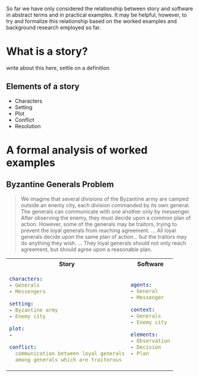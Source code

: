 So far we have only considered the relationship between story and software in abstract terms and in practical examples. It may be helpful, however, to try and formalize this relationship based on the worked examples and background research employed so far.


# What is a story?

write about this here, settle on a definition

## Elements of a story

* Characters
* Setting
* Plot
* Conflict
* Resolution


# A formal analysis of worked examples

## Byzantine Generals Problem

> We imagine that several divisions of the Byzantine army are camped outside an enemy city, each division commanded by its own general. The generals can communicate with one another only by messenger. After observing the enemy, they must decide upon a common plan of action. However, some of the generals may be traitors, trying to prevent the loyal generals from reaching agreement. ... All loyal generals decide upon the same plan of action... but the traitors may do anything they wish. ... They loyal generals should not only reach agreement, but should agree upon a reasonable plan.

<table>
<tr>
<th>Story</th>
<th>Software</th>
</tr>
<tr>
<td>

```yaml
characters:
- Generals
- Messengers

setting:
- Byzantine army
- Enemy city

plot:
-

conflict:
  communication between loyal generals
  among generals which are traitorous
```

</td>
<td>

```yaml
agents:
- General
- Messenger

context:
- Generals
- Enemy city

elements:
- Observation
- Decision
- Plan
```

</td>
</tr>
</table>
